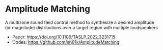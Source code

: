# Amplitude Matching
A multizone sound field control method to synthesize a desired amplitude (or magnitude) distributions over a target region with multiple loudspeakers

- Paper: https://doi.org/10.1109/TASLP.2022.3231715
- Codes: https://github.com/sh01k/AmplitudeMatching
